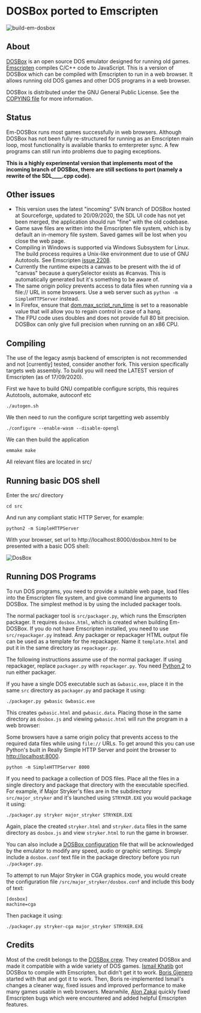 DOSBox ported to Emscripten
===========================

![build-em-dosbox](https://github.com/warpcoil/em-dosbox/workflows/build-em-dosbox/badge.svg)

About
-----

[DOSBox](http://www.dosbox.com/) is an open source DOS emulator designed for
running old games. [Emscripten](https://github.com/kripken/emscripten)
compiles C/C++ code to JavaScript. This is a version of DOSBox which can be
compiled with Emscripten to run in a web browser. It allows running old DOS
games and other DOS programs in a web browser.

DOSBox is distributed under the GNU General Public License. See the
[COPYING file](https://github.com/dreamlayers/em-dosbox/blob/em-dosbox-0.74/COPYING)
for more information.

Status
------

Em-DOSBox runs most games successfully in web browsers. Although DOSBox has
not been fully re-structured for running as an Emscripten main loop, most
functionality is available thanks to emterpreter sync. A few programs can
still run into problems due to paging exceptions.

**This is a highly experimental version that implements most of the incoming branch
of DOSBox, there are still sections to port (namely a rewrite of the SDL____.cpp code).**

Other issues
------------

* This version uses the latest "incoming" SVN branch of DOSBox hosted at Sourceforge, updated to 20/09/2020,
  the SDL UI code has not yet been merged, the application should run "fine" with the old codebase.
* Game save files are written into the Emscripten file system, which is by
  default an in-memory file system. Saved games will be lost when you close
  the web page.
* Compiling in Windows is supported via Windows Subsystem for Linux. The build process requires a
  Unix-like environment due to use of GNU Autotools. See Emscripten
  [issue 2208](https://github.com/kripken/emscripten/issues/2208).
* Currently the runtime expects a canvas to be present with the id of "canvas" because a querySelector exists as #canvas.  This is automatically generated but it's something to be aware of.
* The same origin policy prevents access to data files when running via a
file:// URL in some browsers. Use a web server such as
`python -m SimpleHTTPServer` instead.
* In Firefox, ensure that
[dom.max\_script\_run\_time](http://kb.mozillazine.org/Dom.max_script_run_time)
 is set to a reasonable value that will allow you to regain control in case of
a hang.
* The FPU code uses doubles and does not provide full 80 bit precision.
DOSBox can only give full precision when running on an x86 CPU.

Compiling
---------

The use of the legacy asmjs backend of emscripten is not recommended and not \[currently\] tested, consider another fork.  This version specifically targets web assembly.  To build you will need the LATEST version of Emscripten (as of 17/09/2020).

First we have to build GNU compatible configure scripts, this requires Autotools, automake, autoconf etc

```./autogen.sh```

We then need to run the configure script targetting web assembly

```./configure --enable-wasm --disable-opengl```

We can then build the application

```emmake make```

All relevant files are located in src/

Running basic DOS shell
-----------------------

Enter the src/ directory

```cd src```

And run any compliant static HTTP Server, for example:

```python2 -m SimpleHTTPServer```

With your browser, set url to http://localhost:8000/dosbox.html to be presented with a basic DOS shell:

![DosBox](https://raw.githubusercontent.com/warpcoil/em-dosbox/master/dosbox.png)

Running DOS Programs
--------------------

To run DOS programs, you need to provide a suitable web page, load files into
the Emscripten file system, and give command line arguments to DOSBox. The
simplest method is by using the included packager tools.

The normal packager tool is `src/packager.py`, which runs the Emscripten
packager. It requires `dosbox.html`, which is created when building Em-DOSBox.
If you do not have Emscripten installed, you need to use `src/repackager.py`
instead. Any packager or repackager HTML output file can be used as a template
for the repackager. Name it `template.html` and put it in the same directory
as `repackager.py`.

The following instructions assume use of the normal packager. If using
repackager, replace `packager.py` with `repackager.py`. You need
[Python 2](https://www.python.org/downloads/) to run either packager.

If you have a single DOS executable such as `Gwbasic.exe`, place
it in the same `src` directory as `packager.py` and package it using:

```./packager.py gwbasic Gwbasic.exe```

This creates `gwbasic.html` and `gwbasic.data`. Placing those in the same
directory as `dosbox.js` and viewing `gwbasic.html` will run the program in a
web browser:

Some browsers have a same origin policy that prevents access to the required
data files while using `file://` URLs. To get around this you can use Python's
built in Really Simple HTTP Server and point the browser to
[http://localhost:8000](http://localhost:8000).

```python -m SimpleHTTPServer 8000```

If you need to package a collection of DOS files. Place all the files in a
single directory and package that directory with the executable specified. For
example, if Major Stryker's files are in the subdirectory `src/major_stryker`
and it's launched using `STRYKER.EXE` you would package it using:

```./packager.py stryker major_stryker STRYKER.EXE```

Again, place the created `stryker.html` and `stryker.data` files in the same
directory as `dosbox.js` and view `stryker.html` to run the game in browser.

You can also include a [DOSBox
configuration](http://www.dosbox.com/wiki/Dosbox.conf) file that will be
acknowledged by the emulator to modify any speed, audio or graphic settings.
Simply include a `dosbox.conf` text file in the package directory before you
run `./packager.py`.

To attempt to run Major Stryker in CGA graphics mode, you would create the
configuration file `/src/major_stryker/dosbox.conf` and include this body of
text:

```
[dosbox]
machine=cga
```

Then package it using:

```./packager.py stryker-cga major_stryker STRYKER.EXE```

Credits
-------

Most of the credit belongs to the
[DOSBox crew](http://www.dosbox.com/crew.php).
They created DOSBox and made it compatible with a wide variety of DOS games.
[Ismail Khatib](https://github.com/CeRiAl) got DOSBox
to compile with Emscripten, but didn't get it to work.
[Boris Gjenero](https://github.com/dreamlayers)
started with that and got it to work. Then, Boris re-implemented
Ismail's changes a cleaner way, fixed issues and improved performance to make
many games usable in web browsers. Meanwhile,
[Alon Zakai](https://github.com/kripken/) quickly fixed Emscripten bugs which
were encountered and added helpful Emscripten features.
